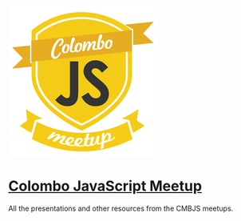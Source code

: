 ![CMBJS Logo](./cmbjs-logo.png)

[Colombo JavaScript Meetup](https://www.meetup.com/Colombo-JS-Meetup/)
======================================================================

All the presentations and other resources from the CMBJS meetups.
